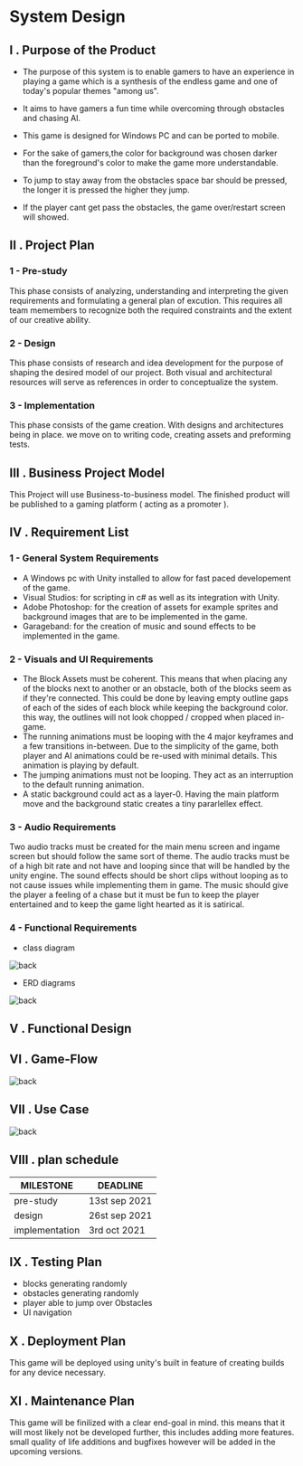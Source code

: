 # System Design

## I . Purpose of the Product

- The purpose of this system is to enable gamers to have an experience in playing a game which is a synthesis of the endless game and one of today's popular themes "among us".

- It aims to have gamers a fun time while overcoming through obstacles and chasing AI.

- This game is designed for Windows PC and can be ported to mobile.

- For the sake of gamers,the color for background was chosen darker than the foreground's color to make the game more understandable.  

- To jump to stay away from the obstacles space bar should be pressed, the longer it is pressed the higher they jump.

- If the player cant get pass the obstacles, the game over/restart screen will showed.

## II . Project Plan
### 1 - Pre-study
This phase consists of analyzing, understanding and interpreting the given requirements and formulating a general plan of excution. This requires all team memembers to recognize both the required
constraints and the extent of our creative ability.
### 2 - Design
This phase consists of research and idea development for the purpose of shaping the desired model of our project. Both visual and architectural resources will serve as references in order to conceptualize the system.
### 3 - Implementation
This phase consists of the game creation. With designs and architectures being in place. we move on to writing code, creating assets and preforming tests.

## III . Business Project Model
This Project will use Business-to-business model. The finished product will be published to a gaming platform ( acting as a promoter ).


## IV . Requirement List

### 1 - General System Requirements
- A Windows pc with Unity installed to allow for fast paced developement of the game.
- Visual Studios: for scripting in c# as well as its integration with Unity.
- Adobe Photoshop: for the creation of assets for example sprites and background images that are to be implemented in the game.
- Garageband: for the creation of music and sound effects to be implemented in the game.

### 2 - Visuals and UI Requirements
- The Block Assets must be coherent. This means that when placing any of the blocks next to another or an obstacle, both of the blocks seem as if they're connected. This could be done by leaving
empty outline gaps of each of the sides of each block while keeping the background color. this way, the outlines will not look chopped / cropped when placed in-game.
- The running animations must be looping with the 4 major keyframes and a few transitions in-between. Due to the simplicity of the game, both player and AI animations could be re-used with minimal details.
This animation is playing by default.
- The jumping animations must not be looping. They act as an interruption to the default running animation.
- A static background could act as a layer-0. Having the main platform move and the background static creates a tiny pararlellex effect.

### 3 - Audio Requirements
Two audio tracks must be created for the main menu screen and ingame screen but should follow the same sort of theme. The audio tracks must be of a high bit rate and not have and looping since that will be handled by the unity engine. The sound effects should be short clips without looping as to not cause issues while implementing them in game. The music should give the player a feeling of a chase but it must be fun to keep the player entertained and to keep the game light hearted as it is satirical.

### 4 - Functional Requirements

- class diagram

![back](/Documents/diagrams/ClassDiagram.png)

- ERD diagrams

![back](/Documents/diagrams/AmogusERD.png)
## V . Functional Design

## VI . Game-Flow
![back](/Documents/diagrams/GameFlowDiagram.png)

## VII . Use Case
![back](/Documents/diagrams/UIUseCaseDiagram.jpg)

## VIII . plan schedule
| MILESTONE     | DEADLINE |
| ----------- | ----------- |
| pre-study      | 13st sep 2021 |
| design   | 26st sep 2021 |
| implementation | 3rd oct 2021 |

## IX . Testing Plan
- blocks generating randomly
- obstacles generating randomly
- player able to jump over Obstacles
- UI navigation


## X . Deployment Plan
This game will be deployed using unity's built in feature of creating builds for any device necessary.

## XI . Maintenance Plan
This game will be finilized with a clear end-goal in mind. this means that it will most likely not be developed further, this includes adding more features.
small quality of life additions and bugfixes however will be added in the upcoming versions.
